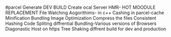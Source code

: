 #parcel
    Generate DEV BUILD
    Create ocal Server
    HMR- HOT MOODULE REPLACEMENT
    File Watching Aogorithims- in c++
    Cashing in parcel-cache
    Minification
    Bundling
    Image Optimization
    Compress the files
    Consistent Hashing
    Code Spliting
    diffrential Bundling-Various versions of Browsers
    Diagonastic
    Host on https
    Tree Shaking
    diffrent build for dev and production
